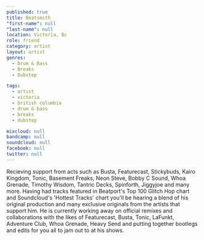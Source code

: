 ```yaml
---
published: true
title: Beatsmith
"first-name": null
"last-name": null
location: Victoria, Bc
role: friend
category: artist
layout: artist
genres:
  - Drum & Bass
  - Breaks
  - Dubstep

tags:
  - artist
  - victoria
  - british columbia
  - drum & bass
  - breaks
  - dubstep

mixcloud: null
bandcamp: null
soundcloud: null
facebook: null
twitter: null
---
```

Recieving support from acts such as Busta, Featurecast, Stickybuds, Kairo Kingdom, Tonic, Basement Freaks, Neon Steve, Bobby C Sound, Whoa Grenade, Timothy Wisdom, Tantric Decks, Spinforth, Jiggyjoe and many more. Having had tracks featured in Beatport's Top 100 Glitch Hop chart and Soundcloud's 'Hottest Tracks' chart you'll be hearing a blend of his original production and many exclusive originals from the artists that support him. He is currently working away on official remixes and collaborations with the likes of Featurecast, Busta, Tonic, LaFunkt, Adventure Club, Whoa Grenade, Heavy Send and putting together bootlegs and edits for you all to jam out to at his shows.